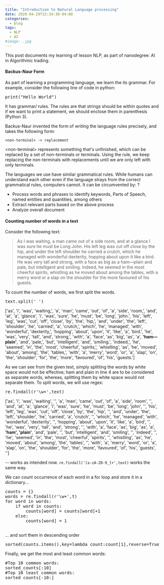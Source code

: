 ```yaml
---
title: "Introduction to Natural Language processing"
date: 2020-04-29T15:34:30-04:00
categories:
  - blog
tags:
  - NLP
  - AI
#image: .jpg
---
```




<p>This post documents my learning of lesson NLP, as part of nanodegree: AI in Algorithmic trading.</p>

<!-- wp:paragraph -->

<!-- wp:heading {"level":4} -->
<h4><strong>Backus-Naur Form</strong></h4>
<!-- /wp:heading -->

<!-- wp:paragraph -->
<p>As part of learning a programming language, we learn the its grammar. For example, consider the following line of code in python:</p>
<!-- /wp:paragraph -->

<!-- wp:syntaxhighlighter/code {"language":"python"} -->
<pre class="wp-block-syntaxhighlighter-code">print("Hello World")</pre>
<!-- /wp:syntaxhighlighter/code -->

<!-- wp:paragraph -->
<p></p>
<!-- /wp:paragraph -->

<!-- wp:paragraph -->
<p>It has grammar/ rules. The rules are that strings should be within quotes and if we want to print a statement, we should enclose them in parenthesis (Python 3). </p>
<!-- /wp:paragraph -->

<!-- wp:paragraph -->
<p>Backus-Naur invented the form of writing the language rules precisely, and takes the following form:</p>
<!-- /wp:paragraph -->

<!-- wp:paragraph -->
<p><code>&lt;non-terminal&gt; -&gt; replacement</code></p>
<!-- /wp:paragraph -->

<!-- wp:paragraph -->
<p>&lt;non-terminal&gt; represents something that's unfinished, which can be replaced by a set of non-terminals or terminals. Using the rule, we keep replacing the non-terminals with replacements until we are only left with only terminals.</p>
<!-- /wp:paragraph -->

<!-- wp:paragraph -->
<p>The languages we use have similar grammatical rules. While humans can understand each other even if the language strays from the correct grammatical rules, computers cannot. It can be circumvented by: ?</p>
<!-- /wp:paragraph -->

<!-- wp:list -->
<ul><li>Process words and phrases to identify keywords, Parts of Speech, named entities and quantities, among others</li><li> Extract relevant parts based on the above process</li><li>Analyze overall document</li></ul>
<!-- /wp:list -->

<!-- wp:heading {"level":4} -->
<h4>Counting number of words in a text</h4>
<!-- /wp:heading -->

<!-- wp:paragraph -->
<p>Consider the following text:</p>
<!-- /wp:paragraph -->

<!-- wp:quote -->
<blockquote class="wp-block-quote"><p>As I was waiting, a man came out of a side room, and at a glance I was sure he must be Long John. His left leg was cut off close by the hip, and under the left shoulder he carried a crutch, which he managed with wonderful dexterity, hopping about upon it like a bird. He was very tall and strong, with a face as big as a ham—plain and pale, but intelligent and smiling. Indeed, he seemed in the most cheerful spirits, whistling as he moved about among the tables, with a merry word or a slap on the shoulder for the more favoured of his guests.</p></blockquote>
<!-- /wp:quote -->

<!-- wp:paragraph -->
<p>To count the number of words, we first split the words.</p>
<!-- /wp:paragraph -->

<!-- wp:syntaxhighlighter/code {"language":"python"} -->
<pre class="wp-block-syntaxhighlighter-code">text.split(' ')</pre>
<!-- /wp:syntaxhighlighter/code -->

<!-- wp:paragraph -->
<p></p>
<!-- /wp:paragraph -->

<!-- wp:paragraph {"fontSize":"small"} -->
<p class="has-small-font-size">['as',  'i',  'was',  'waiting,',  'a',  'man',  'came',  'out',  'of',  'a',  'side',  'room,',  'and',  'at',  'a',  'glance',  'i',  'was',  'sure',  'he',  'must',  'be',  'long',  'john.',  'his',  'left',  'leg',  'was',  'cut',  'off',  'close',  'by',  'the',  'hip,',  'and',  'under',  'the',  'left',  'shoulder',  'he',  'carried',  'a',  'crutch,',  'which',  'he',  'managed',  'with',  'wonderful',  'dexterity,',  'hopping',  'about',  'upon',  'it',  'like',  'a',  'bird.',  'he',  'was',  'very',  'tall',  'and',  'strong,',  'with',  'a',  'face',  'as',  'big',  'as',  'a', <strong> 'ham—plain'</strong>,  'and',  'pale,',  'but',  'intelligent',  'and',  'smiling.',  'indeed,',  'he',  'seemed',  'in',  'the',  'most',  'cheerful',  'spirits,',  'whistling',  'as',  'he',  'moved',  'about',  'among',  'the',  'tables,',  'with',  'a',  'merry',  'word',  'or',  'a',  'slap',  'on',  'the',  'shoulder',  'for',  'the',  'more',  'favoured',  'of',  'his',  'guests.']</p>
<!-- /wp:paragraph -->

<!-- wp:paragraph -->
<p>As we can see from the given text, simply splitting the words by white space would not be effective; ham and plain in line 4 are to be considered as separate words, whereas, splitting them by white space would not separate them. To split words, we will use regex:</p>
<!-- /wp:paragraph -->

<!-- wp:syntaxhighlighter/code {"language":"python"} -->
<pre class="wp-block-syntaxhighlighter-code">re.findall(r'\w+',text)</pre>
<!-- /wp:syntaxhighlighter/code -->

<!-- wp:group -->
<div class="wp-block-group"><div class="wp-block-group__inner-container"></div></div>
<!-- /wp:group -->

<!-- wp:group -->
<div class="wp-block-group"><div class="wp-block-group__inner-container"><!-- wp:paragraph {"fontSize":"small"} -->
<p class="has-small-font-size">['as',  'i',  'was',  'waiting',  '',  'a',  'man',  'came',  'out',  'of',  'a',  'side',  'room',  '',  'and',  'at',  'a',  'glance',  'i',  'was',  'sure',  'he',  'must',  'be',  'long',  'john',  '',  'his',  'left',  'leg',  'was',  'cut',  'off',  'close',  'by',  'the',  'hip',  '',  'and',  'under',  'the',  'left',  'shoulder',  'he',  'carried',  'a',  'crutch',  '',  'which',  'he',  'managed',  'with',  'wonderful',  'dexterity',  '',  'hopping',  'about',  'upon',  'it',  'like',  'a',  'bird',  '',  'he',  'was',  'very',  'tall',  'and',  'strong',  '',  'with',  'a',  'face',  'as',  'big',  'as',  'a', <strong> 'ham',  'plain'</strong>,  'and',  'pale',  '',  'but',  'intelligent',  'and',  'smiling',  '',  'indeed',  '',  'he',  'seemed',  'in',  'the',  'most',  'cheerful',  'spirits',  '',  'whistling',  'as',  'he',  'moved',  'about',  'among',  'the',  'tables',  '',  'with',  'a',  'merry',  'word',  'or',  'a',  'slap',  'on',  'the',  'shoulder',  'for',  'the',  'more',  'favoured',  'of',  'his',  'guests',  '']</p>
<!-- /wp:paragraph -->

<!-- wp:paragraph -->
<p>-- works as intended now. <code>re.findall('[a-zA-Z0-9_]+',text)</code> works the same way.</p>
<!-- /wp:paragraph -->

<!-- wp:paragraph -->
<p>We can count occurrence of each word in a for loop and store it in a dictionary...</p>
<!-- /wp:paragraph -->

<!-- wp:group -->
<div class="wp-block-group"><div class="wp-block-group__inner-container"><!-- wp:syntaxhighlighter/code -->
<pre class="wp-block-syntaxhighlighter-code">counts = {}
words = re.findall(r'\w+',t)
for word in words:
    if word in counts:
        counts[word] = counts[word]+1
    else:
        counts[word] = 1    
        </pre>
<!-- /wp:syntaxhighlighter/code -->

<!-- wp:paragraph -->
<p>… and sort them in descending order</p>
<!-- /wp:paragraph -->

<!-- wp:syntaxhighlighter/code -->
<pre class="wp-block-syntaxhighlighter-code">sorted(counts.items(),key=lambda count:count[1],reverse=True)</pre>
<!-- /wp:syntaxhighlighter/code -->

<!-- wp:paragraph -->
<p>Finally, we get the most and least common words:</p>
<!-- /wp:paragraph -->

<!-- wp:syntaxhighlighter/code {"language":"python"} -->
<pre class="wp-block-syntaxhighlighter-code">#Top 10 common words:
sorted_counts[:10]
#Top 10 least common words:
sorted_counts[-10:]</pre>
<!-- /wp:syntaxhighlighter/code -->
